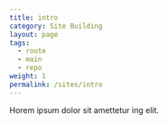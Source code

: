 ```yaml
---
title: intro
category: Site Building
layout: page
tags:
  - route
  - main
  - repo
weight: 1
permalink: /sites/intro
---
```


Horem ipsum dolor sit amettetur ing elit. 
